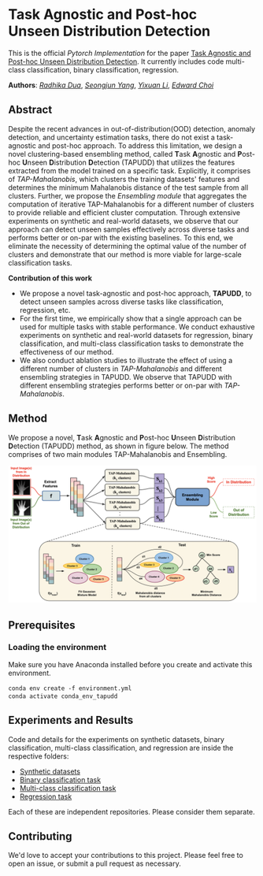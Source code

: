 # Task Agnostic and Post-hoc </br> Unseen Distribution Detection
This is the official *Pytorch Implementation* for the paper [Task Agnostic and Post-hoc Unseen Distribution Detection](https://arxiv.org/abs/2207.13083). It currently includes code multi-class classification, binary classification, regression.

**Authors**: [_Radhika Dua_](https://radhikadua123.github.io), [_Seongjun Yang_](https://scholar.google.com/citations?user=OxSABfkAAAAJ&hl=ko), [_Yixuan Li_](https://pages.cs.wisc.edu/~sharonli/), [_Edward Choi_](https://mp2893.com)

## Abstract
Despite the recent advances in out-of-distribution(OOD) detection, anomaly detection, and uncertainty estimation tasks, there do not exist a task-agnostic and post-hoc approach.
To address this limitation, we design a novel clustering-based ensembling method, called **T**ask **A**gnostic and **P**ost-hoc **U**nseen **D**istribution **D**etection (TAPUDD) that utilizes the features extracted from the model trained on a specific task. Explicitly, it comprises of *TAP-Mahalanobis*, which
clusters the training datasets' features and determines the minimum Mahalanobis distance of the test sample from all clusters. Further, we propose the *Ensembling module*
that aggregates the computation of iterative TAP-Mahalanobis for a different number of clusters 
to provide reliable and efficient cluster computation.
Through extensive experiments on synthetic and real-world datasets, we observe that our approach can detect unseen samples effectively across diverse tasks and performs better or on-par with the existing baselines. To this end, we eliminate the necessity of determining the optimal value of the number of clusters and demonstrate that our method is more viable for large-scale classification tasks.

__Contribution of this work__
- We propose a novel task-agnostic and post-hoc approach, **TAPUDD**, to detect unseen samples across diverse tasks like classification, regression, etc. 
- For the first time, we empirically show that a single approach can be used for multiple tasks with stable performance. We conduct exhaustive experiments on synthetic and real-world datasets for regression, binary classification, and multi-class classification tasks to demonstrate the effectiveness of our method.
- We also conduct ablation studies to illustrate the effect of using a different number of clusters in *TAP-Mahalanobis* and different ensembling strategies in TAPUDD. We observe that TAPUDD with different ensembling strategies performs better or on-par with *TAP-Mahalanobis*.

## Method
We propose a novel, **T**ask **A**gnostic and **P**ost-hoc **U**nseen **D**istribution **D**etection (TAPUDD) method, as shown in figure below. The method comprises of two main modules TAP-Mahalanobis and Ensembling.

![method](images/method.png)

## Prerequisites
### Loading the environment

Make sure you have Anaconda installed before you create and activate this environment.

```
conda env create -f environment.yml
conda activate conda_env_tapudd
```


## Experiments and Results
Code and details for the experiments on synthetic datasets, binary classification, multi-class classification, and regression are inside the respective folders:

- [Synthetic datasets](https://github.com/Radhikadua123/TAG/tree/main/synthetic_2d_binary_classification)
- [Binary classification task](https://github.com/Radhikadua123/TAG/tree/main/binary_classification)
- [Multi-class classification task](https://github.com/Radhikadua123/TAG/tree/main/multi_class_classification)
- [Regression task]()

Each of these are independent repositories. Please consider them separate. 

## Contributing
We'd love to accept your contributions to this project. Please feel free to open an issue, or submit a pull request as necessary. 
